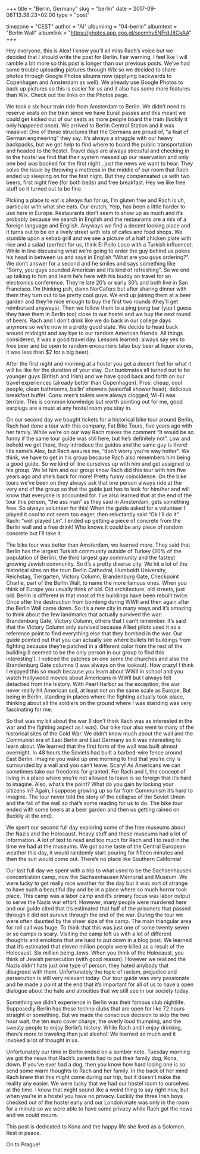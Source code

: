 +++
title = "Berlin, Germany"
slug = "berlin"
date = 2017-09-06T13:38:23+02:00
type = "post"

timezone = "CEST"
author = "Al"
albumimg = "04-berlin"
albumtext = "Berlin Wall"
albumlink = "https://photos.app.goo.gl/seomhv5NFrdJ8CkAA"
+++

Hey everyone, this is Alex! I know you’ll all miss Rach’s voice but we decided that I should write the post for Berlin. Fair warning, I feel like I will ramble a bit more so this post is longer than our previous posts. We’ve had some trouble uploading pictures through Wix so we decided to share photos through Google Photos albums now (applying backwards to Copenhagen and Amsterdam as well). We already use Google Photos to back up pictures so this is easier for us and it also has some more features than Wix. Check out the links on the Photos page.

We took a six hour train ride from Amsterdam to Berlin. We didn’t need to reserve seats on the train since we have Eurail passes and this meant we could get kicked out of our seats as more people board the train (luckily it only happened once). We arrived to Berlin Central Station and it was massive! One of those structures that the Germans are proud of, “a feat of German engineering” they say. It’s always a struggle with our heavy backpacks, but we got help to find where to board the public transportation and headed to the hostel. Travel days are always stressful and checking in to the hostel we find that their system messed up our reservation and only one bed was booked for the first night…just the news we want to hear. They solve the issue by throwing a mattress in the middle of our room that Rach ended up sleeping on for the first night. But they compensated us with two beers, first night free (for both beds) and free breakfast. Hey we like free stuff so it turned out to be fine.

Picking a place to eat is always fun for us, I’m gluten free and Rach is uh, particular with what she eats. Our crutch, Yelp, has been a little harder to use here in Europe. Restaurants don’t seem to show up as much and it’s probably because we search in English and the restaurants are a mix of a foreign language and English. Anyways we find a decent looking place and it turns out to be on a lively street with lots of cafes and food shops. We stumble upon a kebab grill and we see a picture of a half chicken plate with rice and a salad (perfect for us, think El Pollo Loco with a Turkish influence). While in line discussing what we’re going to order the guy behind us pokes his head in between us and says in English “What are you guys ordering?”. We don’t answer for a second and he smiles and says something like “Sorry, you guys sounded American and it’s kind of refreshing”. So we end up talking to him and learn he’s here with his buddy on travel for an electronics conference. They’re late 20’s or early 30’s and both live in San Francisco. I’m thinking psh, damn NorCal’ers but after sharing dinner with them they turn out to be pretty cool guys. We end up joining them at a beer garden and they’re nice enough to buy the first two rounds (they’ll get reimbursed anyways). Then we follow them to a ping pong bar (yup I guess they have them in Berlin too) close to our hostel and we buy the next round of beers. Rach and I don’t drink like we do back in our college days anymore so we’re now in a pretty good state. We decide to head back around midnight and say bye to our random American friends. All things considered, it was a good travel day. Lessons learned: always say yes to free beer and be open to random encounters (also buy beer at liquor stores, it was less than $2 for a big beer).

After the first night and morning at a hostel you get a decent feel for what it will be like for the duration of your stay. Our bunkmates all turned out to be younger guys (British and Irish) and we have good back and forth on our travel experiences (already better than Copenhagen). Pros: cheap, cool people, clean bathrooms, ballin’ showers (waterfall shower head), delicious breakfast buffet. Cons: men’s toilets were always clogged, Wi-Fi was terrible. This is common knowledge but worth pointing out for me, good earplugs are a must at any hostel room you stay in.

On our second day we bought tickets for a historical bike tour around Berlin, Rach had done a tour with this company, Fat Bike Tours, five years ago with her family. While we’re on our way Rach makes the comment “it would be so funny if the same tour guide was still here, but he’s definitely not”. Low and behold we get there, they introduce the guides and the same guy is there! His name’s Alex, but Rach assures me, “don’t worry you’re way hotter”. We think, we have to get in his group because Rach also remembers him being a good guide. So we kind of line ourselves up with him and get assigned to his group. We let him and our group know Rach did this tour with him five years ago and she’s back for more! Pretty funny coincidence. On the bike tours we’ve been on they always ask that one person always ride at the very end of the group so that the guide just has to look for him/her and will know that everyone is accounted for. I’ve also learned that at the end of the tour this person, “the ass man” as they said in Amsterdam, gets something free. So always volunteer for this! When the guide asked for a volunteer I played it cool to not seem too eager, then reluctantly said “Ok I’ll do it”. Rach: “well played Lin”. I ended up getting a piece of concrete from the Berlin wall and a free drink! Who knows it could be any piece of random concrete but I’ll take it.

The bike tour was better than Amsterdam, we learned more. They said that Berlin has the largest Turkish community outside of Turkey (20% of the population of Berlin), the third largest gay community and the fastest growing Jewish community. So it’s a pretty diverse city. We hit a lot of the historical sites on the tour: Berlin Cathedral, Humboldt University, Reichstag, Tiergarten, Victory Column, Brandenburg Gate, Checkpoint Charlie, part of the Berlin Wall, to name the more famous ones. When you think of Europe you usually think of old. Old architecture, old streets, just old. Berlin is different in that most of the buildings have been rebuilt twice. Once after the destruction from bombing during WWII and then again after the Berlin Wall came down. So it’s a new city in many ways and it’s amazing to think about the few landmarks that actually survived the war: Brandenburg Gate, Victory Column, others that I can’t remember. It’s said that the Victory Column only survived because Allied pilots used it as a reference point to find everything else that they bombed in the war. Our guide pointed out that you can actually see where bullets hit buildings from fighting because they’re patched in a different color from the rest of the building (I seemed to be the only person in our group to find this interesting!). I noticed the patches on one some the churches and also the Brandenburg Gate columns (I was always on the lookout). How crazy! I think I enjoyed this so much because you learn about WWII in school and you watch Hollywood movies about Americans in WWII but I always felt detached from the history. With Pearl Harbor as the exception, the war never really hit American soil, at least not on the same scale as Europe. But being in Berlin, standing in places where the fighting actually took place, thinking about all the soldiers on the ground where I was standing was very fascinating for me.

So that was my bit about the war (I don’t think Rach was as interested in the war and the fighting aspect as I was). Our bike tour also went to many of the historical sites of the Cold War. We didn’t know much about the wall and the Communist era of East Berlin and East Germany so it was interesting to learn about. We learned that the first form of the wall was built almost overnight. In 48 hours the Soviets had built a barbed-wire fence around East Berlin. Imagine you wake up one morning to find that you’re city is surrounded by a wall and you can’t leave. Scary! As Americans we can sometimes take our freedoms for granted. For Rach and I, the concept of living in a place where you’re not allowed to leave is so foreign that it’s hard to imagine. Also, what’s the point? What do you gain by locking your citizens in? Again, I suppose growing up so far from Communism it’s hard to imagine. The tour never told the story of the collapse of the Soviet Union and the fall of the wall so that’s some reading for us to do. The bike tour ended with some beers at a beer garden and then us getting rained on (luckily at the end).

We spent our second full day exploring some of the free museums about the Nazis and the Holocaust. Heavy stuff and these museums had a lot of information. A lot of text to read and too much for Rach and I to read in the time we had at the museums. We got some taste of the Central European weather this day, it would randomly start pouring for fifteen minutes and then the sun would come out. There’s no place like Southern California!

Our last full day we spent with a trip to what used to be the Sachsenhausen concentration camp, now the Sachsenhausen Memorial and Museum. We were lucky to get really nice weather for the day but it was sort of strange to have such a beautiful day and be in a place where so much horror took place. This camp was a labor camp and it’s primary focus was labor output to serve the Nazis war effort. However, many people were murdered here and our guide cited that it’s estimated that half of the prisoners that passed through it did not survive through the end of the war. During the tour we were often daunted by the sheer size of the camp. The main triangular area for roll call was huge. To think that this was just one of some twenty seven or so camps is scary. Visiting the camp left us with a lot of different thoughts and emotions that are hard to put down in a blog post. We learned that it’s estimated that eleven million people were killed as a result of the Holocaust. Six million being Jews. When you think of the Holocaust, you think of Jewish persecution (with good reason). However we realized the Nazis didn’t hate just one type of person, they hated anybody that disagreed with them. Unfortunately the topic of racism, prejudice and persecution is still very relevant today. Our tour guide was very passionate and he made a point at the end that it’s important for all of us to have a open dialogue about the hate and atrocities that we still see in our society today.

Something we didn’t experience in Berlin was their famous club nightlife. Supposedly Berlin has these techno clubs that are open for like 72 hours straight or something. But we made the conscious decision to skip the two hour wait, the ten euro cover charge, the overly loud thumping, and the sweaty people to enjoy Berlin’s history. While Rach and I enjoy drinking, there’s more to traveling than just alcohol! We learned so much and it invoked a lot of thought in us.

Unfortunately our time in Berlin ended on a somber note. Tuesday morning we got the news that Rach’s parents had to put their family dog, Kona, down. If you’ve ever had a dog, then you know how hard losing one is so send some warm thoughts to Rach and her family. In the back of her mind Rach knew that this might come during our trip, but it doesn’t make the reality any easier. We were lucky that we had our hostel room to ourselves at the time. I know that might sound like a weird thing to say right now, but when you’re in a hostel you have no privacy. Luckily the three Irish boys checked out of the hostel early and our London mate was only in the room for a minute so we were able to have some privacy while Rach got the news and we could mourn.

This post is dedicated to Kona and the happy life she lived as a Solomon. Rest in peace.

On to Prague!
